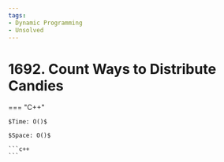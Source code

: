 ```yaml
---
tags:
- Dynamic Programming
- Unsolved
---
```



# 1692. Count Ways to Distribute Candies

=== "C++"

    $Time: O()$

    $Space: O()$

    ```c++
    ```